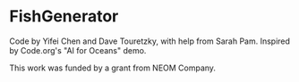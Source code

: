 # FishGenerator

Code by Yifei Chen and Dave Touretzky, with help from Sarah Pam.
Inspired by Code.org's "AI for Oceans" demo.

This work was funded by a grant from NEOM Company.
